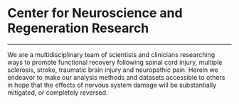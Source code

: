 # Center for Neuroscience and Regeneration Research
---

We are a multidisciplinary team of scientists and clinicians researching ways to promote functional recovery following spinal cord injury, multiple sclerosis, stroke, traumatic brain injury and neuropathic pain. Herein we endeavor to make our analysis methods and datasets accessible to others in hope that the effects of nervous system damage will be substantially mitigated, or completely reversed.


